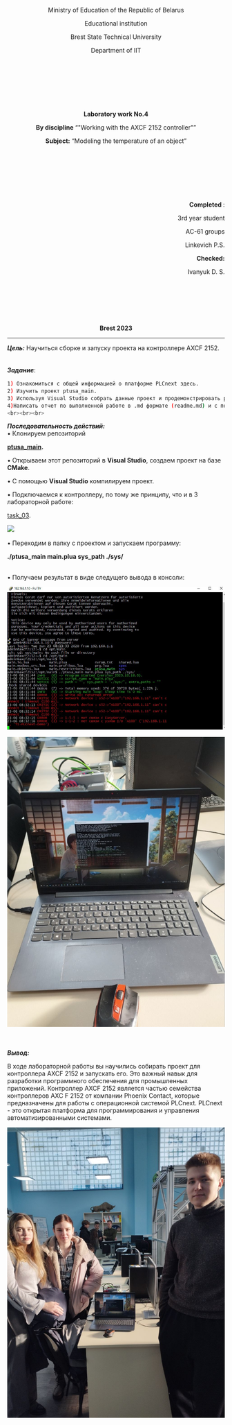 <p align="center">Ministry of Education of the Republic of Belarus</p>
<p align="center">Educational institution</p>
<p align="center">Brest State Technical University</p>
<p align="center">Department of IIT</p>
<br><br><br><br><br><br>
<p align="center"><strong>Laboratory work No.4</strong></p>
<p align="center"><strong>By discipline</strong> “"Working with the AXCF 2152 controller"”</p>
<p align="center"><strong>Subject:</strong> “Modeling the temperature of an object”</p>
<br><br><br><br><br><br>
<p align="right"><strong>Completed </strong>:</p>
<p align="right">3rd year student</p>
<p align="right">AC-61 groups</p>
<p align="right">Linkevich P.S.</p>
<p align="right"><strong>Checked:</strong></p>
<p align="right">Ivanyuk D. S.</p>
<br><br><br><br><br>
<p align="center"><strong>Brest 2023</strong></p>

---
***Цель:***
Научиться сборке и запуску проекта на контроллере AXCF 2152.
<br><br><br>
***Задание***:
``` bash
1) Ознакомиться с общей информацией о платформе PLCnext здесь.
2) Изучить проект ptusa_main.
3) Используя Visual Studio собрать данные проект и продемонстрировать работоспособность на тестовом контроллере.
4)Написать отчет по выполненной работе в .md формате (readme.md) и с помощью pull request разместить его в следующем каталоге: trunk\as000xxyy\task_04\doc.
<br><br><br>
```

***Последовательность действий:***
<br>
• Клонируем репозиторий <br>

<strong>[ptusa_main](https://github.com/savushkin-r-d/ptusa_main).</strong>

<p>• Открываем этот репозиторий в <strong>Visual Studio</strong>, создаем проект на базе <strong>CMake</strong>.</p>
<p>• С помощью <strong>Visual Studio</strong>  компилируем проект.</p> 
<p>• Подключаемся к контроллеру, по тому же принципу, что и в 3 лабораторной работе: </p>

[task_03](../../task_03/doc/readme.md).
<br>

![](images/cont_files.png)
<br>

• Переходим в папку с проектом и запускаем программу: <br>

<strong>./ptusa_main  main.plua  sys_path  ./sys/</strong>

<br>
• Получаем результат в виде следущего вывода в консоли: <br>

![](../../images/conclusion2.png)

![](../../images/laptop.png)


<br><br>
<strong><em>Вывод:</em></strong>
<p>В ходе лабораторной работы вы научились собирать проект для контроллера AXCF 2152 и запускать его. Это важный навык для разработки программного обеспечения для промышленных приложений. Контроллер AXCF 2152 является частью семейства контроллеров AXC F 2152 от компании Phoenix Contact, которые предназначены для работы с операционной системой PLCnext. PLCnext - это открытая платформа для программирования и управления автоматизированными системами.</p>

![](../../images/lab.png)
